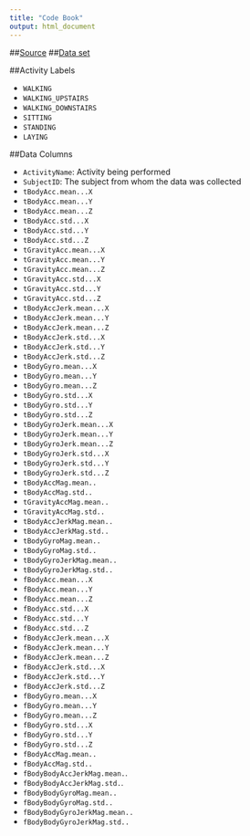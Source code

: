 ```yaml
---
title: "Code Book"
output: html_document
---
```


##[Source](http://archive.ics.uci.edu/ml/datasets/Human+Activity+Recognition+Using+Smartphones)
##[Data set](https://d396qusza40orc.cloudfront.net/getdata%2Fprojectfiles%2FUCI%20HAR%20Dataset.zip) 

##Activity Labels

- `WALKING`
- `WALKING_UPSTAIRS `
- `WALKING_DOWNSTAIRS `
- `SITTING `
- `STANDING `
- `LAYING `

##Data Columns

- `ActivityName`: Activity being performed
- `SubjectID`:  The subject from whom the data was collected
- `tBodyAcc.mean...X`
- `tBodyAcc.mean...Y`
- `tBodyAcc.mean...Z`
- `tBodyAcc.std...X`
- `tBodyAcc.std...Y`
- `tBodyAcc.std...Z`
- `tGravityAcc.mean...X`
- `tGravityAcc.mean...Y`
- `tGravityAcc.mean...Z`
- `tGravityAcc.std...X`
- `tGravityAcc.std...Y`
- `tGravityAcc.std...Z`
- `tBodyAccJerk.mean...X`
- `tBodyAccJerk.mean...Y`
- `tBodyAccJerk.mean...Z`
- `tBodyAccJerk.std...X`
- `tBodyAccJerk.std...Y`
- `tBodyAccJerk.std...Z`
- `tBodyGyro.mean...X`
- `tBodyGyro.mean...Y`
- `tBodyGyro.mean...Z`
- `tBodyGyro.std...X`
- `tBodyGyro.std...Y`
- `tBodyGyro.std...Z`
- `tBodyGyroJerk.mean...X`
- `tBodyGyroJerk.mean...Y`
- `tBodyGyroJerk.mean...Z`
- `tBodyGyroJerk.std...X`
- `tBodyGyroJerk.std...Y`
- `tBodyGyroJerk.std...Z`
- `tBodyAccMag.mean..`
- `tBodyAccMag.std..`
- `tGravityAccMag.mean..`
- `tGravityAccMag.std..`
- `tBodyAccJerkMag.mean..`
- `tBodyAccJerkMag.std..`
- `tBodyGyroMag.mean..`
- `tBodyGyroMag.std..`
- `tBodyGyroJerkMag.mean..`
- `tBodyGyroJerkMag.std..`
- `fBodyAcc.mean...X`
- `fBodyAcc.mean...Y`
- `fBodyAcc.mean...Z`
- `fBodyAcc.std...X`
- `fBodyAcc.std...Y`
- `fBodyAcc.std...Z`
- `fBodyAccJerk.mean...X`
- `fBodyAccJerk.mean...Y`
- `fBodyAccJerk.mean...Z`
- `fBodyAccJerk.std...X`
- `fBodyAccJerk.std...Y`
- `fBodyAccJerk.std...Z`
- `fBodyGyro.mean...X`
- `fBodyGyro.mean...Y`
- `fBodyGyro.mean...Z`
- `fBodyGyro.std...X`
- `fBodyGyro.std...Y`
- `fBodyGyro.std...Z`
- `fBodyAccMag.mean..`
- `fBodyAccMag.std..`
- `fBodyBodyAccJerkMag.mean.`.
- `fBodyBodyAccJerkMag.std.`.
- `fBodyBodyGyroMag.mean..`
- `fBodyBodyGyroMag.std..`
- `fBodyBodyGyroJerkMag.mean..`
- `fBodyBodyGyroJerkMag.std..`